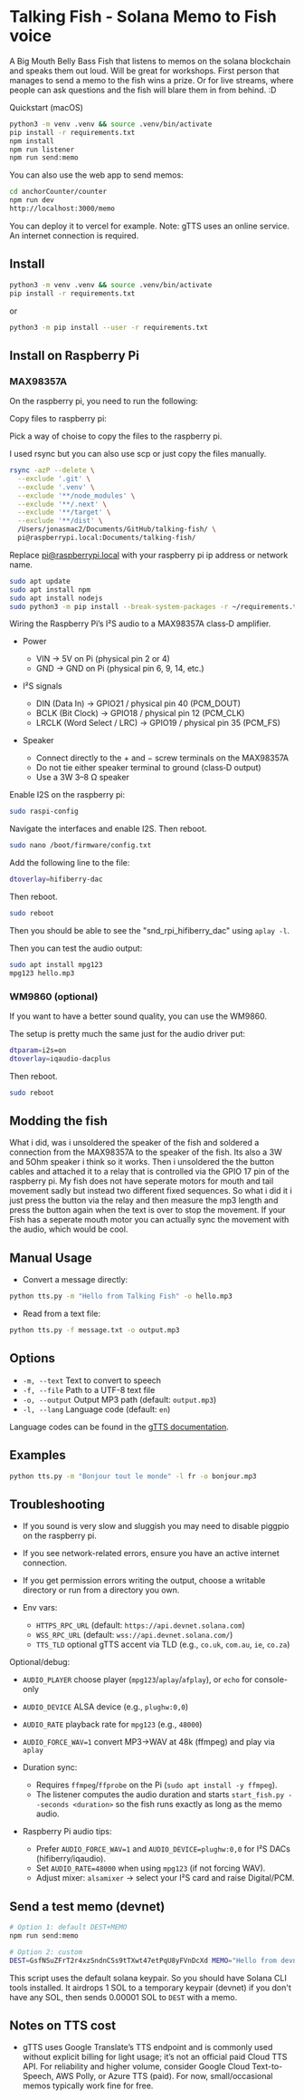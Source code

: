 # Talking Fish - Solana Memo to Fish voice

A Big Mouth Belly Bass Fish that listens to memos on the solana blockchain and speaks them out loud.
Will be great for workshops. First person that manages to send a memo to the fish wins a prize.
Or for live streams, where people can ask questions and the fish will blare them in from behind. :D

Quickstart (macOS)

```bash
python3 -m venv .venv && source .venv/bin/activate
pip install -r requirements.txt
npm install
npm run listener
npm run send:memo
```

You can also use the web app to send memos:

```bash
cd anchorCounter/counter
npm run dev
http://localhost:3000/memo
```

You can deploy it to vercel for example.
Note: gTTS uses an online service. An internet connection is required.

## Install

```bash
python3 -m venv .venv && source .venv/bin/activate
pip install -r requirements.txt
```

or

```bash
python3 -m pip install --user -r requirements.txt
```

## Install on Raspberry Pi

### MAX98357A

On the raspberry pi, you need to run the following:

Copy files to raspberry pi:

Pick a way of choise to copy the files to the raspberry pi.

I used rsync but you can also use scp or just copy the files manually.

```bash
rsync -azP --delete \
  --exclude '.git' \
  --exclude '.venv' \
  --exclude '**/node_modules' \
  --exclude '**/.next' \
  --exclude '**/target' \
  --exclude '**/dist' \
  /Users/jonasmac2/Documents/GitHub/talking-fish/ \
  pi@raspberrypi.local:Documents/talking-fish/
```

Replace pi@raspberrypi.local with your raspberry pi ip address or network name.

```bash
sudo apt update
sudo apt install npm
sudo apt install nodejs
sudo python3 -m pip install --break-system-packages -r ~/requirements.txt
```

Wiring the Raspberry Pi’s I²S audio to a MAX98357A class‑D amplifier.

- Power

  - VIN → 5V on Pi (physical pin 2 or 4)
  - GND → GND on Pi (physical pin 6, 9, 14, etc.)

- I²S signals

  - DIN (Data In) → GPIO21 / physical pin 40 (PCM_DOUT)
  - BCLK (Bit Clock) → GPIO18 / physical pin 12 (PCM_CLK)
  - LRCLK (Word Select / LRC) → GPIO19 / physical pin 35 (PCM_FS)

- Speaker
  - Connect directly to the + and − screw terminals on the MAX98357A
  - Do not tie either speaker terminal to ground (class‑D output)
  - Use a 3W 3–8 Ω speaker

Enable I2S on the raspberry pi:

```bash
sudo raspi-config
```

Navigate the interfaces and enable I2S. Then reboot.

```bash
sudo nano /boot/firmware/config.txt
```

Add the following line to the file:

```bash
dtoverlay=hifiberry-dac
```

Then reboot.

```bash
sudo reboot
```

Then you should be able to see the "snd_rpi_hifiberry_dac" using `aplay -l`.

Then you can test the audio output:

```bash
sudo apt install mpg123
mpg123 hello.mp3
```

### WM9860 (optional)

If you want to have a better sound quality, you can use the WM9860.

The setup is pretty much the same just for the audio driver put:

```bash
dtparam=i2s=on
dtoverlay=iqaudio-dacplus
```

Then reboot.

```bash
sudo reboot
```

## Modding the fish

What i did, was i unsoldered the speaker of the fish and soldered a connection from the
MAX98357A to the speaker of the fish. Its also a 3W and 5Ohm speaker i think so it works.
Then i unsoldered the the button cables and attached it to a relay that is controlled via the GPIO 17 pin of the raspberry pi.
My fish does not have seperate motors for mouth and tail movement sadly but instead two different fixed sequences. So what i did it i just press the button via the relay and then measure the mp3 length and press the button again when the text is over to stop the movement.
If your Fish has a seperate mouth motor you can actually sync the movement with the audio, which would be cool.

## Manual Usage

- Convert a message directly:

```bash
python tts.py -m "Hello from Talking Fish" -o hello.mp3
```

- Read from a text file:

```bash
python tts.py -f message.txt -o output.mp3
```

## Options

- `-m, --text` Text to convert to speech
- `-f, --file` Path to a UTF-8 text file
- `-o, --output` Output MP3 path (default: `output.mp3`)
- `-l, --lang` Language code (default: `en`)

Language codes can be found in the [gTTS documentation](https://gtts.readthedocs.io/en/latest/module.html#languages-gtts-lang).

## Examples

```bash
python tts.py -m "Bonjour tout le monde" -l fr -o bonjour.mp3
```

## Troubleshooting

- If you sound is very slow and sluggish you may need to disable piggpio on the raspberry pi.
- If you see network-related errors, ensure you have an active internet connection.
- If you get permission errors writing the output, choose a writable directory or run from a directory you own.

- Env vars:

  - `HTTPS_RPC_URL` (default: `https://api.devnet.solana.com`)
  - `WSS_RPC_URL` (default: `wss://api.devnet.solana.com/`)
  - `TTS_TLD` optional gTTS accent via TLD (e.g., `co.uk`, `com.au`, `ie`, `co.za`)

Optional/debug:

- `AUDIO_PLAYER` choose player (`mpg123`/`aplay`/`afplay`), or `echo` for console-only
- `AUDIO_DEVICE` ALSA device (e.g., `plughw:0,0`)
- `AUDIO_RATE` playback rate for `mpg123` (e.g., `48000`)
- `AUDIO_FORCE_WAV=1` convert MP3→WAV at 48k (ffmpeg) and play via `aplay`

- Duration sync:

  - Requires `ffmpeg`/`ffprobe` on the Pi (`sudo apt install -y ffmpeg`).
  - The listener computes the audio duration and starts `start_fish.py --seconds <duration>` so the fish runs exactly as long as the memo audio.

- Raspberry Pi audio tips:
  - Prefer `AUDIO_FORCE_WAV=1` and `AUDIO_DEVICE=plughw:0,0` for I²S DACs (hifiberry/iqaudio).
  - Set `AUDIO_RATE=48000` when using `mpg123` (if not forcing WAV).
  - Adjust mixer: `alsamixer` → select your I²S card and raise Digital/PCM.

## Send a test memo (devnet)

```bash
# Option 1: default DEST+MEMO
npm run send:memo

# Option 2: custom
DEST=GsfNSuZFrT2r4xzSndnCSs9tTXwt47etPqU8yFVnDcXd MEMO="Hello from devnet" npm run send:memo
```

This script uses the default solana keypair. So you should have Solana CLI tools installed. It airdrops 1 SOL to a temporary keypair (devnet) if you don't have any SOL, then sends 0.00001 SOL to `DEST` with a memo.

## Notes on TTS cost

- gTTS uses Google Translate’s TTS endpoint and is commonly used without explicit billing for light usage; it’s not an official paid Cloud TTS API. For reliability and higher volume, consider Google Cloud Text-to-Speech, AWS Polly, or Azure TTS (paid). For now, small/occasional memos typically work fine for free.
